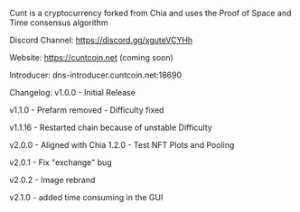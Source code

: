 Cunt is a cryptocurrency forked from Chia and uses the Proof of Space and Time consensus algorithm

Discord Channel: https://discord.gg/xguteVCYHh

Website: https://cuntcoin.net (coming soon)

Introducer: dns-introducer.cuntcoin.net:18690

Changelog:
v1.0.0 - Initial Release

v1.1.0 - Prefarm removed
       - Difficulty fixed

v1.1.16 - Restarted chain because of unstable Difficulty

v2.0.0 - Aligned with Chia 1.2.0
       - Test NFT Plots and Pooling

v2.0.1 - Fix "exchange" bug

v2.0.2 - Image rebrand

v2.1.0 - added time consuming in the GUI
